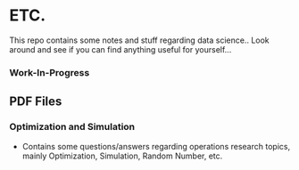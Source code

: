 # ETC.
This repo contains some notes and stuff regarding data science..
Look around and see if you can find anything useful for yourself...

### Work-In-Progress

## PDF Files
### Optimization and Simulation
- Contains some questions/answers regarding operations research topics, mainly Optimization, Simulation, Random Number, etc.
